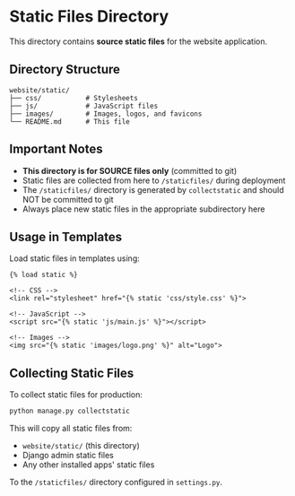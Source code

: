 # Static Files Directory

This directory contains **source static files** for the website application.

## Directory Structure

```
website/static/
├── css/           # Stylesheets
├── js/            # JavaScript files
├── images/        # Images, logos, and favicons
└── README.md      # This file
```

## Important Notes

- **This directory is for SOURCE files only** (committed to git)
- Static files are collected from here to `/staticfiles/` during deployment
- The `/staticfiles/` directory is generated by `collectstatic` and should NOT be committed to git
- Always place new static files in the appropriate subdirectory here

## Usage in Templates

Load static files in templates using:

```django
{% load static %}

<!-- CSS -->
<link rel="stylesheet" href="{% static 'css/style.css' %}">

<!-- JavaScript -->
<script src="{% static 'js/main.js' %}"></script>

<!-- Images -->
<img src="{% static 'images/logo.png' %}" alt="Logo">
```

## Collecting Static Files

To collect static files for production:

```bash
python manage.py collectstatic
```

This will copy all static files from:
- `website/static/` (this directory)
- Django admin static files
- Any other installed apps' static files

To the `/staticfiles/` directory configured in `settings.py`.

